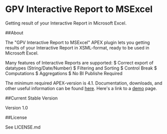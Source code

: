 GPV Interactive Report to MSExcel
=================================

Getting result of your Interactive Report in Microsoft Excel. 

##About

The "GPV Interactive Report to MSExcel" APEX plugin lets you getting results of your Interactive Report in XSML-format, ready to be used in Microsoft Excel.

Many features of Interactive Reports are supported:
 $  Correct export of datatypes (String/Date/Number)
 $  Filtering and Sorting
 $  Control Break
 $  Computations
 $  Aggregations
 $  No BI Publishe Required

The minimum required APEX-version is 4.1.
Documentation, downloads, and other useful information can be found [here](http://glebovpavel.github.io/page_IR_TO_XSLX/).
Here's a link to a [demo](https://apex.oracle.com/pls/apex/f?p=56154:1) page.

##Current Stable Version

Version 1.0

##License

See LICENSE.md
